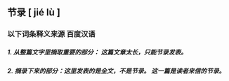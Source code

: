## 节录		 [ jié lù ]

### 以下词条释义来源			百度汉语

##### 1. 从整篇文字里摘取重要的部分： 这篇文章太长，只能节录发表。

##### 2. 摘录下来的部分：这里发表的是全文，不是节录。 这一篇是读者来信的节录。